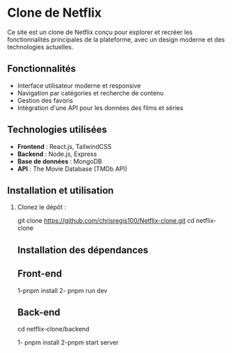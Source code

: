 # Clone de Netflix

Ce site est un clone de Netflix conçu pour explorer et recréer les fonctionnalités principales de la plateforme, avec un design moderne et des technologies actuelles.

## Fonctionnalités  
- Interface utilisateur moderne et responsive  
- Navigation par catégories et recherche de contenu  
- Gestion des favoris  
- Intégration d'une API pour les données des films et séries  

## Technologies utilisées  
- **Frontend** : React.js, TailwindCSS 
- **Backend** : Node.js, Express  
- **Base de données** : MongoDB  
- **API** : The Movie Database (TMDb API)  

## Installation et utilisation  

1. Clonez le dépôt :  
   
   git clone https://github.com/chrisregis100/Netflix-clone.git
   cd netflix-clone

   ## Installation des dépendances
   
    ## Front-end
   
   1-pnpm install
   2- pnpm run dev

   ## Back-end

   cd netflix-clone/backend

   1- pnpm install
   2-pnpm start server
   
   
